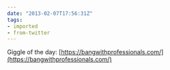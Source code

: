 ```yaml
---
date: "2013-02-07T17:56:31Z"
tags:
- imported
- from-twitter
---
```

Giggle of the day: [https://bangwithprofessionals.com/](https://bangwithprofessionals.com/)
